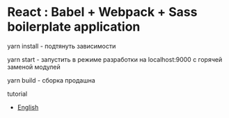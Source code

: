 # React : Babel + Webpack + Sass boilerplate application

yarn install - подтянуть зависимости

yarn start - запустить в режиме разработки на localhost:9000 с горячей заменой модулей

yarn build - сборка продашна

tutorial
 * [English](https://blog.marcnuri.com/react-babel-webpack-sass-application/)

